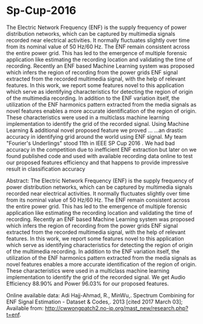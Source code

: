 # Sp-Cup-2016
The Electric Network Frequency (ENF) is the supply frequency of power distribution networks, which can be captured by multimedia signals recorded near electrical activities. It normally fluctuates slightly over time from its nominal value of 50 Hz/60 Hz. The ENF remain consistent across the entire power grid. This has led to the emergence of multiple forensic application like estimating the recording location and validating the time of recording. Recently an ENF based Machine Learning system was proposed which infers the region of recording from the power grids ENF signal extracted from the recorded multimedia signal, with the help of relevant features. In this work, we report some features novel to this application which serve as identifying characteristics for detecting the region of origin of the multimedia recording. In addition to the ENF variation itself, the utilization of the ENF harmonics pattern extracted from the media signals as novel features enables a more accurate identification of the region of origin. These characteristics were used in a multiclass machine learning implementation to identify the grid of the recorded signal.
Using Machine Learning & additional novel proposed feature we proved …
…an drastic accuracy in identifying grid around the world using ENF signal. My team "Fourier's Underlings" stood 11th in IEEE SP Cup 2016 . We had bad accuracy in the competition due to inefficient ENF extraction but later on we found published code and used with available recording data online to test our proposed features efficiency and that happens to provide impressive result in classification accuracy

Abstract: The Electric Network Frequency (ENF) is the supply frequency of power distribution networks, which can be captured by multimedia signals recorded near electrical activities. It normally fluctuates slightly over time from its nominal value of 50 Hz/60 Hz. The ENF remain consistent across the entire power grid. This has led to the emergence of multiple forensic application like estimating the recording location and validating the time of recording. Recently an ENF based Machine Learning system was proposed which infers the region of recording from the power grids ENF signal extracted from the recorded multimedia signal, with the help of relevant features.
In this work, we report some features novel to this application which serve as identifying characteristics for detecting the region of origin of the multimedia recording. In addition to the ENF variation itself, the utilization of the ENF harmonics pattern extracted from the media signals as novel features enables a more accurate identification of the region of origin. These characteristics were used in a multiclass machine learning implementation to identify the grid of the recorded signal. We get Audio Efficiency 88.90% and Power 96.03% for our proposed features.

Online available data: Adi Hajj-Ahmad, R., MinWu,. Spectrum Combining for ENF Signal Estimation - Dataset & Codes,. 2013 [cited 2017 March 03]; Available from: http://cwwongpatch2.no-ip.org/mast_new/research.php?t=enf.
